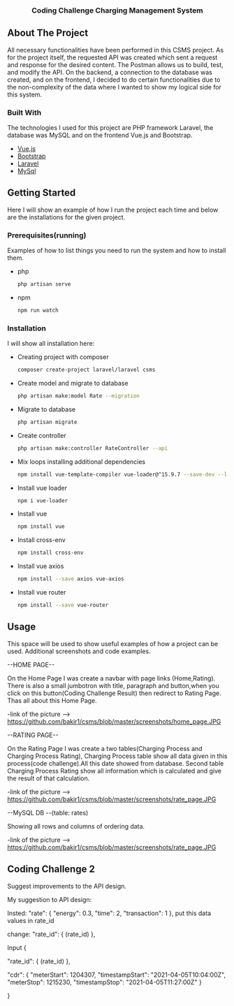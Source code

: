 <p align="center">
  <h3 align="center">Coding Challenge Charging Management System</h3>
</p>

<!-- ABOUT THE PROJECT -->
## About The Project
All necessary functionalities have been performed in this CSMS project. As for the project itself, the requested API was created which sent a request and response for the desired content. The Postman allows us to build, test, and modify the API. On the backend, a connection to the database was created, and on the frontend, I decided to do certain functionalities due to the non-complexity of the data where I wanted to show my logical side for this system.


### Built With

The technologies I used for this project are PHP framework Laravel, the database was MySQL and on the frontend Vue.js and Bootstrap.

* [Vue.js](https://vuejs.org/)
* [Bootstrap](https://getbootstrap.com)
* [Laravel](https://laravel.com)
* [MySql](https://www.mysql.com/)


## Getting Started
Here I will show an example of how I run the project each time and below are the installations for the given project.
### Prerequisites(running)
Examples of how to list things you need to run the system and how to install them.
* php
  ```sh
  php artisan serve
  ```
* npm
  ```sh
  npm run watch
  ```
### Installation
I will show all installation here:

- Creating project with composer
   ```sh
   composer create-project laravel/laravel csms
   ```
- Create model and migrate to database
   ```sh
   php artisan make:model Rate --migration 
   ```
- Migrate to database
   ```sh
   php artisan migrate 
   ```
- Create controller
   ```sh
   php artisan make:controller RateController --api 
   ```
- Mix loops installing additional dependencies
   ```sh
   npm install vue-template-compiler vue-loader@^15.9.7 --save-dev --legacy-peer-deps
   ```
- Install vue loader
   ```sh
   npm i vue-loader 
   ``` 
- Install vue
   ```sh
   npm install vue 
   ```   
- Install cross-env
   ```sh
   npm install cross-env 
   ```
- Install vue axios
   ```sh
   npm install --save axios vue-axios
   ```   
- Install vue router
   ```sh
   npm install --save vue-router  
   ```

<!-- USAGE EXAMPLES -->
## Usage
This space will be used to show useful examples of how a project can be used. Additional screenshots and code examples.

--HOME PAGE--

On the Home Page I was create a navbar with page links (Home,Rating). There is also a small jumbotron with title, paragraph and button,when you click on this button(Coding Challenge Result) then redirect to Rating Page. Thas all about this Home Page.

-link of the picture --> https://github.com/bakir1/csms/blob/master/screenshots/home_page.JPG 
 
 --RATING PAGE--

On the Rating Page I was create a two tables(Charging Process and Charging Process Rating), Charging Process table show all data given in this process(code challenge).All this date showed from database. Second table Charging Process Rating show all information which is calculated and give the result of that calculation.

-link of the picture --> https://github.com/bakir1/csms/blob/master/screenshots/rate_page.JPG
 
 --MySQL DB --(table: rates)

Showing all rows and columns of ordering data.

 -link of the picture --> https://github.com/bakir1/csms/blob/master/screenshots/rate_page.JPG
 
 
## Coding Challenge 2
Suggest improvements to the API design.

My suggestion to API design:

Insted: "rate": { "energy": 0.3, "time": 2, "transaction": 1 }, put this data values in rate_id

change: "rate_id": { (rate_id) },

Input
{
 
 "rate_id": { (rate_id) },
 
 "cdr": { "meterStart": 1204307, "timestampStart": "2021-04-05T10:04:00Z", "meterStop": 1215230, "timestampStop":
"2021-04-05T11:27:00Z" }

}
